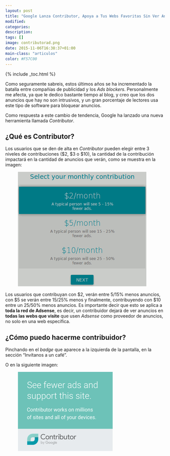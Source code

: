 ```yaml
---
layout: post
title: "Google Lanza Contributor, Apoya a Tus Webs Favoritas Sin Ver Anuncios"
modified:
categories:
description:
tags: []
image: contributorad.png
date: 2015-11-06T16:38:37+01:00
main-class: "articulos"
color: #F57C00
---
```


{% include _toc.html %}

Como seguramente sabreis, estos últimos años se ha incrementado la batalla entre compañías de publicidad y los _Ads blockers_. Personalmente me afecta, ya que le dedico bastante tiempo al blog, y creo que los dos anuncios que hay no son intrusivos, y un gran porcentaje de lectores usa este tipo de software para bloquear anuncios.

Como respuesta a este cambio de tendencia, Google ha lanzado una nueva herramienta llamada _Contributor_.

## ¿Qué es Contributor?

Los usuarios que se den de alta en _Contributor_ pueden elegir entre 3 niveles de contribuciones ($2, $3 o $10), la cantidad de la contribución impactará en la cantidad de anuncios que verán, como se muestra en la imagen:

<figure>
  <a onClick="ga('send', 'event', 'gContributorImage', 'main');" href="https://www.google.com/contributor/welcome/?utm_source=publisher&utm_medium=banner&utm_campaign=ca-pub-9043332344373532"><img src="/assets/img/contributions.png" title="{{ page.title }}" alt="{{ page.title }}" /></a>
</figure>

Los usuarios que contribuyan con $2, verán entre 5/15% menos anuncios, con $5 se verán entre 15/25% menos y finalmente, contribuyendo con $10 entre un 25/50% menos anuncios. Es importante decir que esto se aplica a __toda la red de Adsense__, es decir, un contribuidor dejará de ver anuncios en __todas las webs que visite__ que usen _Adsense_ como proveedor de anuncios, no solo en una web específica.

## ¿Cómo puedo hacerme contribuidor?

Pinchando en el _badge_ que aparece a la izquierda de la pantalla, en la sección “Invítanos a un café”.

O en la siguiente imagen:

<figure>
  <a onClick="ga('send', 'event', 'gContributorImage2', 'main');" href="https://www.google.com/contributor/welcome/?utm_source=publisher&utm_medium=banner&utm_campaign=ca-pub-9043332344373532"><img src="/assets/img/contributorad.png" title="{{ page.title }}" alt="{{ page.title }}" /></a>
</figure>



<!--ad-->
